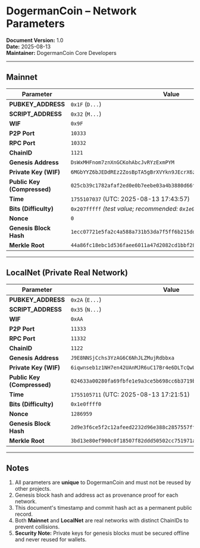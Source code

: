 # DogermanCoin – Network Parameters

**Document Version:** 1.0  
**Date:** 2025-08-13  
**Maintainer:** DogermanCoin Core Developers  

---

## Mainnet

| Parameter | Value |
|-----------|-------|
| **PUBKEY_ADDRESS** | `0x1F` (`D...`) |
| **SCRIPT_ADDRESS** | `0x32` (`M...`) |
| **WIF** | `0x9F` |
| **P2P Port** | `10333` |
| **RPC Port** | `10332` |
| **ChainID** | `1121` |
| **Genesis Address** | `DsWxMHFnom7znXnGCKohAbcJvRYzExmPYM` |
| **Private Key (WIF)** | `6MGbYYZ6bJEDdREz2ZosBpTA5gBrXVYkn9JEcrX6z8gDctopnp6` |
| **Public Key (Compressed)** | `025cb39c1782afaf2ed0e0b7eebe03a4b3880d66f27d96ac8f32fd893d65229b36` |
| **Time** | `1755107037` (UTC: 2025-08-13 17:43:57) |
| **Bits (Difficulty)** | `0x207fffff` *(test value; recommended: `0x1e0ffff0`)* |
| **Nonce** | `0` |
| **Genesis Block Hash** | `1ecc07721e5fa2c4a588a731b53da7f5ff6b215dd7fcabb3caff2297bd6e5d17` |
| **Merkle Root** | `44a86fc18ebc1d536faee6011a47d2082cd1bbf28bd57a157ff0ca1140bced08` |

---

## LocalNet (Private Real Network)

| Parameter | Value |
|-----------|-------|
| **PUBKEY_ADDRESS** | `0x2A` (`E...`) |
| **SCRIPT_ADDRESS** | `0x35` (`N...`) |
| **WIF** | `0xAA` |
| **P2P Port** | `11333` |
| **RPC Port** | `11332` |
| **ChainID** | `1122` |
| **Genesis Address** | `J9E8NNSjCchs3YzAG6C6NhJLZMujRdbbxa` |
| **Private Key (WIF)** | `6iqwnseb1z1NH7en42UAnMJR6uC17Br4e6DLTcQwUmGbczxSzuF` |
| **Public Key (Compressed)** | `024633a00280fa69fbfe1e9a3ce5b698cc6b3719bc277891a38f64905b78902b20` |
| **Time** | `1755105711` (UTC: 2025-08-13 17:21:51) |
| **Bits (Difficulty)** | `0x1e0ffff0` |
| **Nonce** | `1286959` |
| **Genesis Block Hash** | `2d9e3f6ce5f2c12afeed2232d96e388c2857557ff4b31ab107c3d55dce0e0000` |
| **Merkle Root** | `3bd13e80ef900c0f18507f82ddd50502cc751971a85ea23c3e52db34159d97c1` |

---

## Notes
1. All parameters are **unique** to DogermanCoin and must not be reused by other projects.  
2. Genesis block hash and address act as provenance proof for each network.  
3. This document's timestamp and commit hash act as a permanent public record.  
4. Both **Mainnet** and **LocalNet** are real networks with distinct ChainIDs to prevent collisions.  
5. **Security Note:** Private keys for genesis blocks must be secured offline and never reused for wallets.

